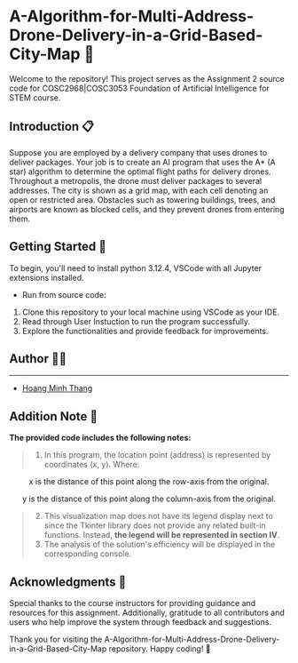 # A-Algorithm-for-Multi-Address-Drone-Delivery-in-a-Grid-Based-City-Map 🚁
     
Welcome to the repository! This project serves as the Assignment 2 source code 
for COSC2968|COSC3053 Foundation of Artificial Intelligence for STEM course.

## Introduction 📋

Suppose you are employed by a delivery company that uses drones to deliver packages. Your job is to create an AI program that uses the A* (A star) algorithm to determine the optimal flight paths for delivery drones.
Throughout a metropolis, the drone must deliver packages to several addresses. The city is shown as a grid map, with each cell denoting an open or restricted area. Obstacles such as towering buildings, trees, and airports are known as blocked cells, and they prevent drones from entering them. 

## Getting Started 🚀

To begin, you'll need to install python 3.12.4, VSCode with all Jupyter extensions installed.
- Run from source code:
1. Clone this repository to your local machine using VSCode as your IDE.
2. Read through User Instuction to run the program successfully.
3. Explore the functionalities and provide feedback for improvements.

## Author 👨‍💻
___
- [Hoang Minh Thang](https://github.com/ThangHoang54)

## Addition Note 📱
**The provided code includes the following notes:**

> 1. In this program, the location point (address) is represented by coordinates (x, y). Where:

<p style = "text-align: center;">x is the distance of this point along the row-axis from the original.</p>
<p style = "text-align: center;">y is the distance of this point along the column-axis from the original.</p>

> 2. This visualization map does not have its legend display next to since the Tkinter library does not provide any related built-in functions. Instead, **the legend will be represented in section IV**.  
> 3. The analysis of the solution's efficiency will be displayed in the corresponding console.

## Acknowledgments 🙏

Special thanks to the course instructors for providing guidance and resources for this assignment.
Additionally, gratitude to all contributors and users who help improve the system through feedback and suggestions.

Thank you for visiting the A-Algorithm-for-Multi-Address-Drone-Delivery-in-a-Grid-Based-City-Map repository. Happy coding! 🎉